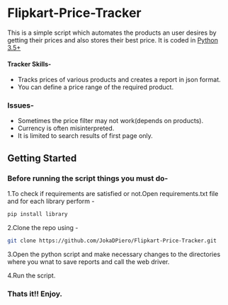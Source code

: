 # Flipkart-Price-Tracker

This is a simple script which automates the products an user desires by getting their prices and also stores their best price.
It is coded in [Python 3.5+](https://www.python.org/downloads/release/python-360/)

#### Tracker Skills-
*   Tracks prices of various products and creates a report in json format.
*   You can define a price range of the required product.

### Issues-
*   Sometimes the price filter may not work(depends on products).
*   Currency is often misinterpreted.
*   It is limited to search results of first page only.


## Getting Started
### Before running the script things you must do-
1.To check if requirements are satisfied or not.Open requirements.txt file and for each library perform -
```bash
pip install library
```
2.Clone the repo using -
```bash
git clone https://github.com/JokaDPiero/Flipkart-Price-Tracker.git
```
3.Open the python script and make necessary changes to the directories where you wnat to save reports and call the web driver.

4.Run the script.

### Thats it!! Enjoy.
